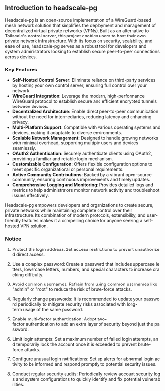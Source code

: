 ## Introduction to headscale-pg

Headscale-pg is an open-source implementation of a WireGuard-based mesh network solution that simplifies the deployment and management of decentralized virtual private networks (VPNs). Built as an alternative to Tailscale's control server, this project enables users to host their own private network infrastructure. With its focus on security, scalability, and ease of use, headscale-pg serves as a robust tool for developers and system administrators looking to establish secure peer-to-peer connections across devices.

### Key Features

- **Self-Hosted Control Server**: Eliminate reliance on third-party services by hosting your own control server, ensuring full control over your network.
- **WireGuard Integration**: Leverage the modern, high-performance WireGuard protocol to establish secure and efficient encrypted tunnels between devices.
- **Decentralized Architecture**: Enable direct peer-to-peer communication without the need for intermediaries, reducing latency and enhancing privacy.
- **Multi-Platform Support**: Compatible with various operating systems and devices, making it adaptable to diverse environments.
- **Scalable Network Management**: Designed to handle growing networks with minimal overhead, supporting multiple users and devices seamlessly.
- **OAuth2 Authentication**: Securely authenticate clients using OAuth2, providing a familiar and reliable login mechanism.
- **Customizable Configuration**: Offers flexible configuration options to meet specific organizational or personal requirements.
- **Active Community Contributions**: Backed by a vibrant open-source community, ensuring continuous improvements and timely updates.
- **Comprehensive Logging and Monitoring**: Provides detailed logs and metrics to help administrators monitor network activity and troubleshoot issues effectively.

Headscale-pg empowers developers and organizations to create secure, private networks while maintaining complete control over their infrastructure. Its combination of modern protocols, extensibility, and user-friendly features makes it a compelling choice for anyone seeking a self-hosted VPN solution.

### Notice

1.  Protect the login address: Set access restrictions to prevent unauthorized direct access.
    
2.  Use a complex password: Create a password that includes uppercase letters, lowercase letters, numbers, and special characters to increase cracking difficulty.
    
3.  Avoid common usernames: Refrain from using common usernames like "admin" or "root" to reduce the risk of brute-force attacks.
    
4.  Regularly change passwords: It is recommended to update your password periodically to mitigate security risks associated with long-term usage of the same password.
    
5.  Enable multi-factor authentication: Adopt two-factor authentication to add an extra layer of security beyond just the password.
    
6.  Limit login attempts: Set a maximum number of failed login attempts, and temporarily lock the account once it is exceeded to prevent brute-force attacks.
    
7.  Configure unusual login notifications: Set up alerts for abnormal login activity to be informed and respond promptly to potential security issues.
    
8.  Conduct regular security audits: Periodically review account security logs and system configurations to quickly identify and fix potential vulnerabilities.
        